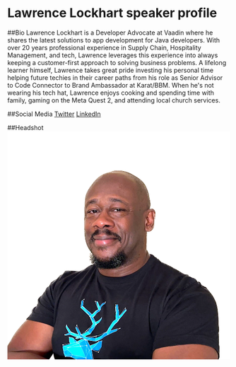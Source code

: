 # Lawrence Lockhart speaker profile

##Bio
Lawrence Lockhart is a Developer Advocate at Vaadin where he shares the latest solutions to app development for Java developers. With over 20 years professional experience in Supply Chain, Hospitality Management, and tech, Lawrence leverages this experience into always keeping a customer-first approach to solving business problems. A lifelong learner himself, Lawrence takes great pride investing his personal time helping future techies in their career paths from his role as Senior Advisor to Code Connector to Brand Ambassador at Karat/BBM. When he's not wearing his tech hat, Lawrence enjoys cooking and spending time with family, gaming on the Meta Quest 2, and attending local church services.

##Social Media
[Twitter](https://twitter.com/LawrenceDCodes)
[LinkedIn](https://linkedin.com/in/lawrencelockhart)

##Headshot
![Headshot](headshot_lawrence.png)
